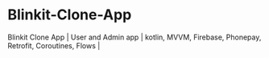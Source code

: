 # Blinkit-Clone-App
Blinkit Clone App | User and Admin app | kotlin, MVVM, Firebase, Phonepay, Retrofit, Coroutines, Flows |
